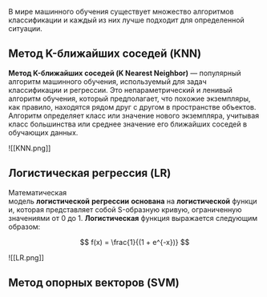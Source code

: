 В мире машинного обучения существует множество алгоритмов классификации и каждый из них лучше подходит для определенной ситуации.

## Метод K-ближайших соседей (KNN)

**Метод K-ближайших соседей (K Nearest Neighbor)** — популярный алгоритм машинного обучения, используемый для задач классификации и регрессии. Это непараметрический и ленивый алгоритм обучения, который предполагает, что похожие экземпляры, как правило, находятся рядом друг с другом в пространстве объектов. Алгоритм определяет класс или значение нового экземпляра, учитывая класс большинства или среднее значение его ближайших соседей в обучающих данных.

![[KNN.png]]

## Логистическая регрессия (LR)

Математическая модель **логистической** **регрессии** **основана** на **логистической** функции, которая представляет собой S-образную кривую, ограниченную значениями от 0 до 1. **Логистическая** функция выражается следующим образом: 

$$
f(x) = \frac{1}{(1 + e^{-x})}
$$

![[LR.png]]

## Метод опорных векторов (SVM)


